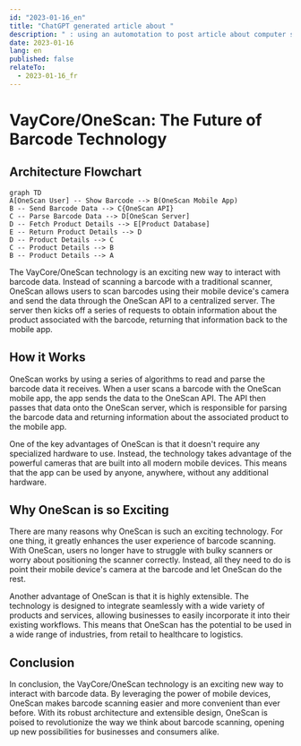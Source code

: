 ```yaml
---
id: "2023-01-16_en"
title: "ChatGPT generated article about "
description: " : using an automotation to post article about computer science architecture, automaticaly and programmaticaly, every week, using OpenAI"
date: 2023-01-16
lang: en
published: false
relateTo:
  - 2023-01-16_fr
---
```




# VayCore/OneScan: The Future of Barcode Technology

## Architecture Flowchart

```mermaid
graph TD
A[OneScan User] -- Show Barcode --> B(OneScan Mobile App)
B -- Send Barcode Data --> C{OneScan API}
C -- Parse Barcode Data --> D[OneScan Server]
D -- Fetch Product Details --> E[Product Database]
E -- Return Product Details --> D
D -- Product Details --> C
C -- Product Details --> B
B -- Product Details --> A
```

The VayCore/OneScan technology is an exciting new way to interact with barcode data. Instead of scanning a barcode with a traditional scanner, OneScan allows users to scan barcodes using their mobile device's camera and send the data through the OneScan API to a centralized server. The server then kicks off a series of requests to obtain information about the product associated with the barcode, returning that information back to the mobile app.

## How it Works

OneScan works by using a series of algorithms to read and parse the barcode data it receives. When a user scans a barcode with the OneScan mobile app, the app sends the data to the OneScan API. The API then passes that data onto the OneScan server, which is responsible for parsing the barcode data and returning information about the associated product to the mobile app.

One of the key advantages of OneScan is that it doesn't require any specialized hardware to use. Instead, the technology takes advantage of the powerful cameras that are built into all modern mobile devices. This means that the app can be used by anyone, anywhere, without any additional hardware.

## Why OneScan is so Exciting

There are many reasons why OneScan is such an exciting technology. For one thing, it greatly enhances the user experience of barcode scanning. With OneScan, users no longer have to struggle with bulky scanners or worry about positioning the scanner correctly. Instead, all they need to do is point their mobile device's camera at the barcode and let OneScan do the rest.

Another advantage of OneScan is that it is highly extensible. The technology is designed to integrate seamlessly with a wide variety of products and services, allowing businesses to easily incorporate it into their existing workflows. This means that OneScan has the potential to be used in a wide range of industries, from retail to healthcare to logistics.

## Conclusion

In conclusion, the VayCore/OneScan technology is an exciting new way to interact with barcode data. By leveraging the power of mobile devices, OneScan makes barcode scanning easier and more convenient than ever before. With its robust architecture and extensible design, OneScan is poised to revolutionize the way we think about barcode scanning, opening up new possibilities for businesses and consumers alike.